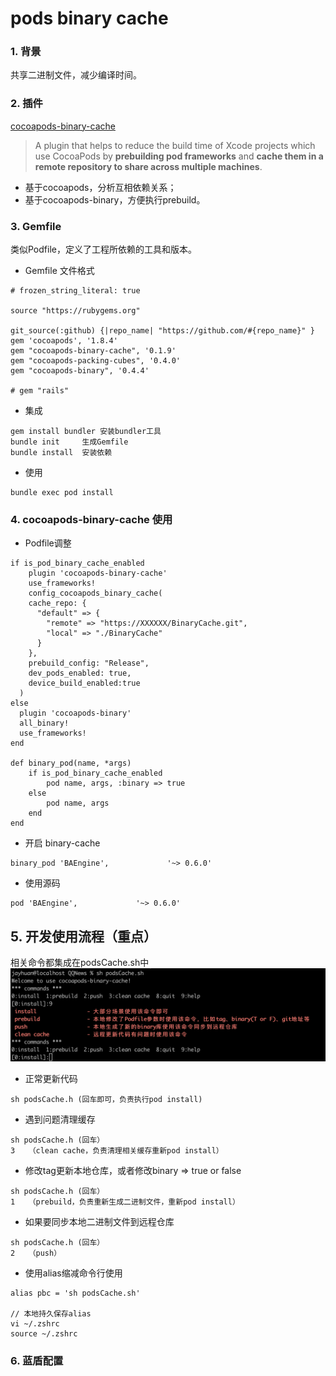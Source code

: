 #  pods binary cache

### 1. 背景
共享二进制文件，减少编译时间。

### 2. 插件
[cocoapods-binary-cache](https://github.com/grab/cocoapods-binary-cache)

>  A plugin that helps to reduce the build time of Xcode projects which use CocoaPods by **prebuilding pod frameworks** and **cache them in a remote repository to share across multiple machines**.

- 基于cocoapods，分析互相依赖关系；
- 基于cocoapods-binary，方便执行prebuild。

### 3. Gemfile
类似Podfile，定义了工程所依赖的工具和版本。

- Gemfile 文件格式
```
# frozen_string_literal: true

source "https://rubygems.org"

git_source(:github) {|repo_name| "https://github.com/#{repo_name}" }
gem 'cocoapods', '1.8.4'
gem "cocoapods-binary-cache", '0.1.9'
gem "cocoapods-packing-cubes", '0.4.0'
gem "cocoapods-binary", '0.4.4'

# gem "rails"

```
- 集成
```
gem install bundler 安装bundler工具
bundle init     生成Gemfile
bundle install  安装依赖
```
- 使用
```
bundle exec pod install
```

### 4. cocoapods-binary-cache 使用

- Podfile调整
```
if is_pod_binary_cache_enabled
    plugin 'cocoapods-binary-cache'
    use_frameworks!
    config_cocoapods_binary_cache(
    cache_repo: {
      "default" => {
        "remote" => "https://XXXXXX/BinaryCache.git",
        "local" => "./BinaryCache"
      }
    },
    prebuild_config: "Release",
    dev_pods_enabled: true,
    device_build_enabled:true
  )
else 
  plugin 'cocoapods-binary'
  all_binary!
  use_frameworks!
end

def binary_pod(name, *args)
    if is_pod_binary_cache_enabled
        pod name, args, :binary => true
    else
        pod name, args
    end
end
```

- 开启 binary-cache
```
binary_pod 'BAEngine',             '~> 0.6.0'
```
- 使用源码
```
pod 'BAEngine',             '~> 0.6.0'
```

## 5. 开发使用流程（重点）
相关命令都集成在podsCache.sh中
![命令行交换](./podsCache.png)

- 正常更新代码
```
sh podsCache.h (回车即可，负责执行pod install)
```

- 遇到问题清理缓存
```
sh podsCache.h (回车）
3   （clean cache，负责清理相关缓存重新pod install）
```

- 修改tag更新本地仓库，或者修改binary => true or false
```
sh podsCache.h (回车）
1   （prebuild，负责重新生成二进制文件，重新pod install）
```
- 如果要同步本地二进制文件到远程仓库
```
sh podsCache.h (回车）
2   （push）
```
- 使用alias缩减命令行使用
```
alias pbc = 'sh podsCache.sh'

// 本地持久保存alias
vi ~/.zshrc
source ~/.zshrc
```

### 6. 蓝盾配置
